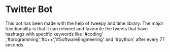 # Twitter Bot
This bot has been made with the help of tweepy and time library. The major functionality is that it can retweet and favourite the tweets that have hashtags with specific keywords like '#coding' ,'#programming','#c++','#SoftwareEngineering' and '#python' after every 77 seconds.
